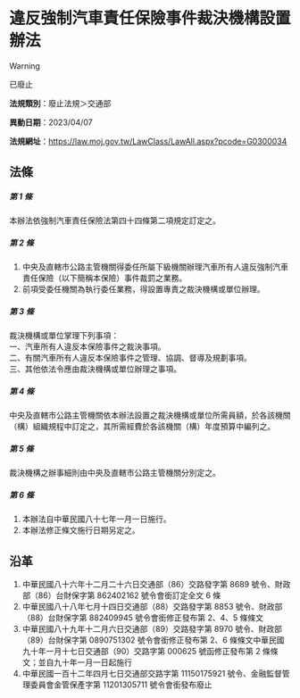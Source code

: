 # 違反強制汽車責任保險事件裁決機構設置辦法


> [!WARNING]
> 已廢止


**法規類別**：廢止法規＞交通部

**異動日期**：2023/04/07  

**法規網址**：https://law.moj.gov.tw/LawClass/LawAll.aspx?pcode=G0300034



## 法條
##### 第 1 條
本辦法依強制汽車責任保險法第四十四條第二項規定訂定之。

##### 第 2 條
1. 中央及直轄市公路主管機關得委任所屬下級機關辦理汽車所有人違反強制汽車責任保險（以下簡稱本保險）事件裁罰之業務。
1. 前項受委任機關為執行委任業務，得設置專責之裁決機構或單位辦理。

##### 第 3 條
裁決機構或單位掌理下列事項：  
一、汽車所有人違反本保險事件之裁決事項。  
二、有關汽車所有人違反本保險事件之管理、協調、督導及規劃事項。  
三、其他依法令應由裁決機構或單位辦理之事項。

##### 第 4 條
中央及直轄市公路主管機關依本辦法設置之裁決機構或單位所需員額，於各該機關（構）組織規程中訂定之，其所需經費於各該機關（構）年度預算中編列之。

##### 第 5 條
裁決機構之辦事細則由中央及直轄市公路主管機關分別定之。

##### 第 6 條
1. 本辦法自中華民國八十七年一月一日施行。
1. 本辦法修正條文施行日期另定之。

## 沿革
1. 中華民國八十六年十二月二十六日交通部（86）交路發字第 8689 號令、財政部（86）台財保字第 862402162  號令會銜訂定全文 6  條
1. 中華民國八十八年七月十四日交通部（88）交路發字第 8853 號令、財政部（88）台財保字第 882409945  號令會銜修正發布第 2、4、5  條條文
1. 中華民國八十九年十二月六日交通部（89）交路發字第 8970 號令、財政部（89）台財保字第 0890751302 號令會銜修正發布第 2、6 條條文中華民國九十年一月十七日交通部（90）交路字第 000625 號函修正發布第 2  條條文；並自九十年一月一日起施行
1. 中華民國一百十二年四月七日交通部交路字第 11150175921  號令、金融監督管理委員會金管保產字第 11201305711  號令會銜發布廢止
